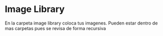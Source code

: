 # Image Library

En la carpeta image library coloca tus imagenes. Pueden estar dentro de mas carpetas pues se revisa de forma recursiva